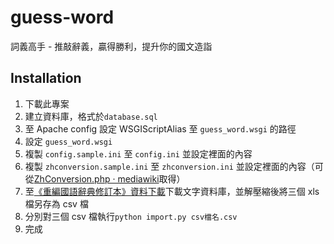 # guess-word
詞義高手 - 推敲辭義，贏得勝利，提升你的國文造詣

## Installation
1. 下載此專案
2. 建立資料庫，格式於```database.sql```
3. 至 Apache config 設定 WSGIScriptAlias 至 ```guess_word.wsgi``` 的路徑
3. 設定 ```guess_word.wsgi```
4. 複製 ```config.sample.ini``` 至 ```config.ini``` 並設定裡面的內容
5. 複製 ```zhconversion.sample.ini``` 至 ```zhconversion.ini``` 並設定裡面的內容（可從[ZhConversion.php · mediawiki](https://phabricator.wikimedia.org/source/mediawiki/browse/master/languages/data/ZhConversion.php)取得）
6. 至[《重編國語辭典修訂本》資料下載](http://resources.publicense.moe.edu.tw/dict_reviseddict_download.html)下載文字資料庫，並解壓縮後將三個 xls 檔另存為 csv 檔
7. 分別對三個 csv 檔執行```python import.py csv檔名.csv```
8. 完成
